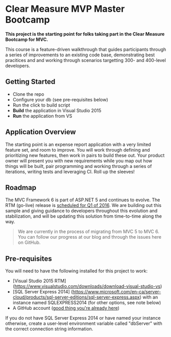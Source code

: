 # Clear Measure MVP Master Bootcamp 

**This project is the starting point for folks taking part in the Clear Measure 
Bootcamp for MVC.** 

This course is a feature-driven walkthrough that guides participants through
a series of improvements to an existing code base, demonstrating best pracitices and 
and working through scenarios targetting 300- and 400-level developers.

## Getting Started

- Clone the repo
- Configure your db (see pre-requisites below)
- Run the click to build script
- **Build** the application in Visual Studio 2015
- **Run** the application from VS

## Application Overview

The starting point is an expense report application with a very limited feature set, and
room to improve. You will work through defining and prioritizing new features, then work 
in pairs to build these out. Your product owner will present you with new requirements
while you map out how things will be built, pair programming and working through a series
of iterations, writing tests and leveraging CI. Roll up the sleeves!

## Roadmap

The MVC Framework 6 is part of ASP.NET 5 and continues to evolve. The RTM (go-live) 
release is [scheduled for Q1 of 2016](https://github.com/aspnet/Home/wiki/Roadmap). 
We are building out this sample and giving guidance to developers throughout this 
evolution and stabilization, and will be updating this solution from time-to-time 
along the way.

> We are currently in the process of migrating from MVC 5 to MVC 6. You can follow
> our progress at our blog and through the issues here on GitHub.

## Pre-requisites

You will need to have the following installed for this project to work:

 - [Visual Studio 2015 RTM] (https://www.visualstudio.com/downloads/download-visual-studio-vs)
 - [SQL Server Express 2014] (https://www.microsoft.com/en-ca/server-cloud/products/sql-server-editions/sql-server-express.aspx) with an instance named SQLEXPRESS2014 (for other options, see note below)
 - A GitHub account ([good thing you're already here](https://github.com/join))

If you do not have SQL Server Express 2014 or have named your instance otherwise, create 
a user-level environment variable called "dbServer" with the correct connection string
information.


